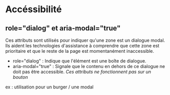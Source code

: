 # Accéssibilité

## role="dialog" et aria-modal="true"

Ces attributs sont utilisés pour indiquer qu'une zone est un dialogue modal.
Ils aident les technologies d'assistance à comprendre que cette zone est prioritaire et que le reste de la page est momentanément inaccessible.

- role="dialog" : Indique que l'élément est une boîte de dialogue.
- aria-modal="true" : Signale que le contenu en dehors de ce dialogue ne doit pas être accessible.
*Ces attributs ne fonctionnent pas sur un bouton*

ex : utilisation pour un burger / une modal
